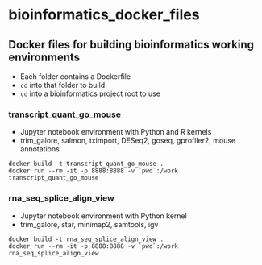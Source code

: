 # bioinformatics_docker_files

## Docker files for building bioinformatics working environments

- Each folder contains a Dockerfile
- ```cd``` into that folder to build
- ```cd``` into a bioinformatics project root to use

### transcript_quant_go_mouse
- Jupyter notebook environment with Python and R kernels
- trim_galore, salmon, tximport, DESeq2, goseq, gprofiler2, mouse annotations

```
docker build -t transcript_quant_go_mouse .
docker run --rm -it -p 8888:8888 -v `pwd`:/work transcript_quant_go_mouse
```

### rna_seq_splice_align_view
- Jupyter notebook environment with Python kernel
- trim_galore, star, minimap2, samtools, igv

```
docker build -t rna_seq_splice_align_view .
docker run --rm -it -p 8888:8888 -v `pwd`:/work rna_seq_splice_align_view
```